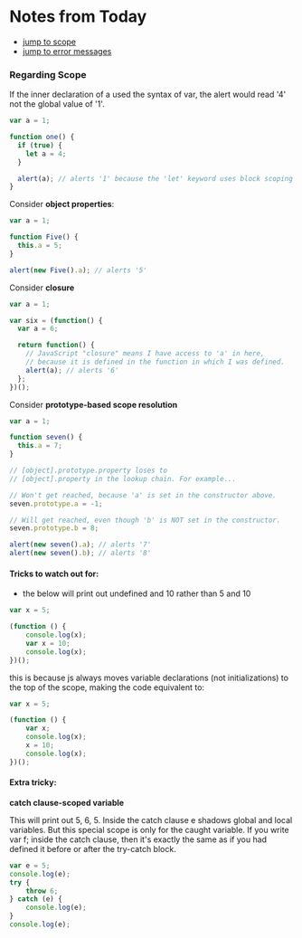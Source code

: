# Notes from Today

- [jump to scope](#regarding-scope)
- [jump to error messages](#error-messages)

### Regarding Scope

If the inner declaration of a used the syntax of var, the alert would read '4' not the global value of '1'.

```javascript
var a = 1;

function one() {
  if (true) {
    let a = 4;
  }

  alert(a); // alerts '1' because the 'let' keyword uses block scoping
}
```

Consider **object properties**:

```javascript
var a = 1;

function Five() {
  this.a = 5;
}

alert(new Five().a); // alerts '5'
```

Consider **closure**

```javascript
var a = 1;

var six = (function() {
  var a = 6;

  return function() {
    // JavaScript "closure" means I have access to 'a' in here,
    // because it is defined in the function in which I was defined.
    alert(a); // alerts '6'
  };
})();
```

Consider **prototype-based scope resolution**

```javascript
var a = 1;

function seven() {
  this.a = 7;
}

// [object].prototype.property loses to
// [object].property in the lookup chain. For example...

// Won't get reached, because 'a' is set in the constructor above.
seven.prototype.a = -1;

// Will get reached, even though 'b' is NOT set in the constructor.
seven.prototype.b = 8;

alert(new seven().a); // alerts '7'
alert(new seven().b); // alerts '8'
```

#### Tricks to watch out for:
 - the below will print out undefined and 10 rather than 5 and 10

```javascript
var x = 5;

(function () {
    console.log(x);
    var x = 10;
    console.log(x);
})();
```
this is because js always moves variable declarations (not initializations) to the top of the scope, making the code equivalent to:

```javascript
var x = 5;

(function () {
    var x;
    console.log(x);
    x = 10;
    console.log(x);
})();
```

#### Extra tricky:

**catch clause-scoped variable**

This will print out 5, 6, 5. Inside the catch clause e shadows global and local variables. But this special scope is only for the caught variable. If you write var f; inside the catch clause, then it's exactly the same as if you had defined it before or after the try-catch block.

```javascript
var e = 5;
console.log(e);
try {
    throw 6;
} catch (e) {
    console.log(e);
}
console.log(e);
```
